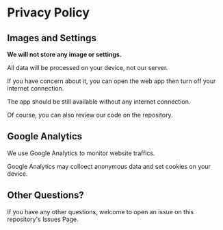 # Privacy Policy

## Images and Settings
**We will not store any image or settings.**

All data will be processed on your device, not our server.

If you have concern about it, you can open the web app then turn off your internet connection. 

The app should be still available without any internet connection.

Of course, you can also review our code on the repository.


## Google Analytics
We use Google Analytics to monitor website traffics.

Google Analytics may colloect anonymous data and set cookies on your device.

## Other Questions?
If you have any other questions, welcome to open an issue on this repository's Issues Page.